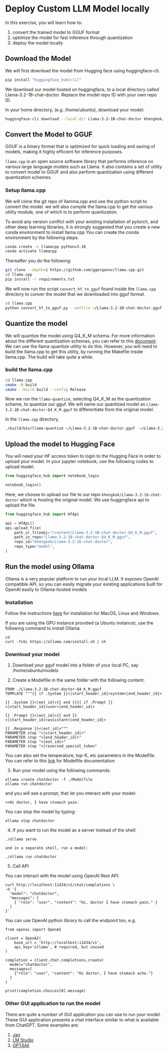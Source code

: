 # Deploy Custom LLM Model locally

In this exercise, you will learn how to:

1. convert the trained model to GGUF format
2. optimize the model for fast inference through quantization
3. deploy the model locally

## Download the Model

We will first download the model from Hugging face using huggingface-cli.


```bash
pip install "huggingface_hub[cli]"
```

We download our model hosted on huggingface, to a local directory called Llama-3.2-1B-chat-doctor. Replace the model repo ID with your own repo ID.

In your home directory, (e.g. /home/ubuntu), download your model: 

```bash
huggingface-cli download --local-dir Llama-3.2-1B-chat-doctor khengkok/Llama-3.2-1B-chat-doctor
```

## Convert the Model to GGUF

GGUF is a binary format that is optimized for quick loading and saving of models, making it highly efficient for inference purposes.

`llama.cpp` is an open source software library that performs inference on various large language models such as Llama. It also contains a set of utility to convert model to GGUF and also perform quantization using different quantization schemes.

### Setup llama.cpp

We will clone the git repo of llamma.cpp and use the python script to convert the model.
we will also compile the llama.cpp to get the various utility module, one of which is to perform quantization.

To avoid any version conflict with your existing installation of pytorch, and other deep learning libraries, it is strongly suggested that you create a new conda environment to install llama.cpp
You can create the conda environment by the following steps:

```bash
conda create -n llamacpp python=3.10
conda activate llamacpp 
```

Thereafter you do the following: 

```bash
git clone --depth=1 https://github.com/ggerganov/llama.cpp.git
cd llama.cpp
pip install -r requirements.txt
```

We will now run the script `convert_hf_to_gguf` found inside the `llama.cpp` directory to conver the model that we downloaded into gguf format.


```bash
cd llama.cpp
python convert_hf_to_gguf.py --outfile ~/Llama-3.2-1B-chat-doctor.gguf ~/Llama-3.2-1B-chat-doctor
```

## Quantize the model

We will quantize the model using Q4_K_M schema.  For more information about the different quantization schemas, you can refer to this [document](https://github.com/ggerganov/llama.cpp/blob/master/examples/quantize/README.md).
We can use the llama-quantize utility to do this. However, you will need to build the llama.cpp to get this utility, by running the Makefile inside llama.cpp. The build will take quite a while.


### build the llama.cpp

```bash
cd llama.cpp
cmake -B build
cmake --build build --config Release
```

Now we run the `llama-quantize`, selecting Q4_K_M as the quantization scheme, to quantize our gguf. We will name our quantized model as `Llama-3.2-1B-chat-doctor-Q4_K_M.gguf` to differentiate from the original model.

In the `llama.cpp` directory, 
```bash
./build/bin/llama-quantize ~/Llama-3.2-1B-chat-doctor.gguf  ~/Llama-3.2-1B-chat-doctor-Q4_K_M.gguf Q4_K_M
```

## Upload the model to Hugging Face

You will need your HF access token to login to the Hugging Face in order to upload your model.
In your jupyter notebook, use the following codes to upload model.

```python
from huggingface_hub import notebook_login

notebook_login()
```

Here, we choose to upload our file to our repo `khengkok/Llama-3.2-1b-chat-doctor` which is hosting the original model. We use huggingface api to upload the file.


```python
from huggingface_hub import HfApi

api = HfApi()
api.upload_file(
    path_or_fileobj="/content/Llama-3.2-1B-chat-doctor-Q4_K_M.gguf",
    path_in_repo="Llama-3.2-1B-chat-doctor-Q4_K_M.gguf",
    repo_id="khengkok/Llama-3.2-1b-chat-doctor",
    repo_type="model",
)

```

## Run the model using Ollama   

Ollama is a very popular platform to run your local LLM. It exposes OpenAI compatible API, so you can easily migrate your existing applications built for OpenAI easily to Ollama-hosted models


### Installation

Follow the instructions [here](https://github.com/ollama/ollama/tree/main) for installation for MacOS, Linux and Windows.

If you are using the GPU instance provided (a Ubuntu instance), use the following command to install Ollama

```
cd 
curl -fsSL https://ollama.com/install.sh | sh
```


### Download your model

1. Download your gguf model into a folder of your local PC, say /home/ubuntu/models

2. Create a Modelfile in the same folder with the following content:

```
FROM ./Llama-3.2-1B-chat-doctor-Q4_K_M.gguf
TEMPLATE """{{ if .System }}<|start_header_id|>system<|end_header_id|>

{{ .System }}<|eot_id|>{{ end }}{{ if .Prompt }}<|start_header_id|>user<|end_header_id|>

{{ .Prompt }}<|eot_id|>{{ end }}<|start_header_id|>assistant<|end_header_id|>

{{ .Response }}<|eot_id|>"""
PARAMETER stop "<|start_header_id|>"
PARAMETER stop "<|end_header_id|>"
PARAMETER stop "<|eot_id|>"
PARAMETER stop "<|reserved_special_token"
```

You can also set the temperature, top-K, etc parameters in the Modelfile. You can refer to this [link](https://github.com/ollama/ollama/blob/main/docs/modelfile.md)  for Modelfile documentation

3. Run your model using the following commands:

```
ollama create chatdoctor -f ./Modelfile
ollama run chatdoctor
```

and you will see a prompt, that let you interact with your model:

```
>>Hi doctor, I have stomach pain.
```

You can stop the model by typing:

```
ollama stop chatdoctor
```

4. If you want to run the model as a server instead of the shell:

```
./ollama serve

and in a separate shell, run a model:

./ollama run chatdoctor

```

5. Call API

You can interact with the model using OpenAI Rest API:

```
curl http://localhost:11434/v1/chat/completions \
-d '{
  "model": "chatdoctor",
  "messages": [
    { "role": "user", "content": "Hi, doctor I have stomach pain." }
  ]
}'
```

You can use OpenAI python library to call the endpoint too, e.g.

```
from openai import OpenAI

client = OpenAI(
    base_url = 'http://localhost:11434/v1',
    api_key='ollama', # required, but unused
)

completion = client.chat.completions.create(
  model="chatdoctor",
  messages=[
    {"role": "user", "content": "Hi doctor, I have stomach ache."}
  ]
)

print(completion.choices[0].message)
```



### Other GUI application to run the model

There are quite a number of GUI application you can use to run your model. These GUI application presents a chat interface similar to what is available from ChatGPT.  Some examples are:
1. [Jan](https://jan.ai/)
2. [LM Studio](https://lmstudio.ai/)
3. [GPT4All](https://www.nomic.ai/gpt4all)
